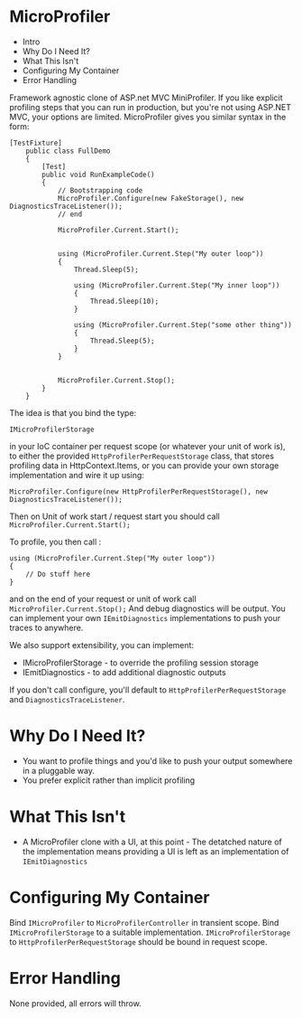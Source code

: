 MicroProfiler
=============

* Intro
* Why Do I Need It?
* What This Isn't
* Configuring My Container
* Error Handling

Framework agnostic clone of ASP.net MVC MiniProfiler. If you like explicit profiling steps that you can run in production, but you're not using ASP.NET MVC, your options are limited. MicroProfiler gives you similar syntax in the form:

	[TestFixture]
    	public class FullDemo
    	{
        	[Test]
	        public void RunExampleCode()
        	{
	            // Bootstrapping code
	            MicroProfiler.Configure(new FakeStorage(), new DiagnosticsTraceListener());
	            // end
	
	            MicroProfiler.Current.Start();


	            using (MicroProfiler.Current.Step("My outer loop"))
        	    {
                	Thread.Sleep(5);

	                using (MicroProfiler.Current.Step("My inner loop"))
        	        {
	                    Thread.Sleep(10);
	                }

	                using (MicroProfiler.Current.Step("some other thing"))
	                {
	                    Thread.Sleep(5);
	                }
	            }

	
	            MicroProfiler.Current.Stop();
	        }
	    }

The idea is that you bind the type:

    IMicroProfilerStorage
  
in your IoC container per request scope (or whatever your unit of work is), to either the provided `HttpProfilerPerRequestStorage` class, that stores profiling data in HttpContext.Items, or you can provide your own storage implementation and wire it up using:

    MicroProfiler.Configure(new HttpProfilerPerRequestStorage(), new DiagnosticsTraceListener());

Then on Unit of work start / request start you should call `MicroProfiler.Current.Start();`

To profile, you then call :

	using (MicroProfiler.Current.Step("My outer loop"))
	{
		// Do stuff here
	}

and on the end of your request or unit of work call `MicroProfiler.Current.Stop();` And debug diagnostics will be output. You can implement your own `IEmitDiagnostics` implementations to push your traces to anywhere.

We also support extensibility, you can implement:

* IMicroProfilerStorage - to override the profiling session storage
* IEmitDiagnostics - to add additional diagnostic outputs

If you don't call configure, you'll default to `HttpProfilerPerRequestStorage` and `DiagnosticsTraceListener`.


Why Do I Need It?
=================

* You want to profile things and you'd like to push your output somewhere in a pluggable way.
* You prefer explicit rather than implicit profiling


What This Isn't
===============

* A MicroProfiler clone with a UI, at this point - The detatched nature of the implementation means providing a UI is left as an implementation of `IEmitDiagnostics`


Configuring My Container
========================

Bind `IMicroProfiler` to `MicroProfilerController` in transient scope.
Bind `IMicroProfilerStorage` to a suitable implementation.
`IMicroProfilerStorage` to `HttpProfilerPerRequestStorage` should be bound in request scope.


Error Handling
==============

None provided, all errors will throw.